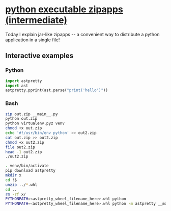 # [python executable zipapps (intermediate)](https://youtu.be/HfL2s2JySos)

Today I explain jar-like zipapps -- a convenient way to distribute a python application in a single file!

## Interactive examples

### Python

```python
import astpretty
import ast
astpretty.pprint(ast.parse("print('hello')"))
```

### Bash

```bash
zip out.zip __main__.py
python out.zip
python virtualenv.pyz venv
chmod +x out.zip
echo '#!/usr/bin/env python' >> out2.zip
cat out.zip >> out2.zip
chmod +x out2.zip
file out2.zip
head -1 out2.zip
./out2.zip

. venv/bin/activate
pip download astpretty
mkdir x
cd !$
unzip ../*.whl
cd ..
rm -rf x/
PYTHONPATH=<astpretty_wheel_filename_here>.whl python
PYTHONPATH=<astpretty_wheel_filename_here>.whl python -m astpretty __main__.py
```
